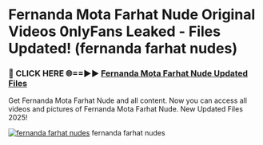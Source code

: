 # Fernanda Mota Farhat Nude Original Videos 0nlyFans Leaked - Files Updated! (fernanda farhat nudes)

<h3>🔴 CLICK HERE 🌐==►► <a href="https://tinyurl.com/2p9ay9w9" rel="nofollow">Fernanda Mota Farhat Nude Updated Files</a></h3>

Get Fernanda Mota Farhat Nude and all content. Now you can access all videos and pictures of Fernanda Mota Farhat Nude. New Updated Files 2025!

[![fernanda farhat nudes](https://i.imgur.com/KQgVmj3.gif)](https://tinyurl.com/2p9ay9w9)
fernanda farhat nudes